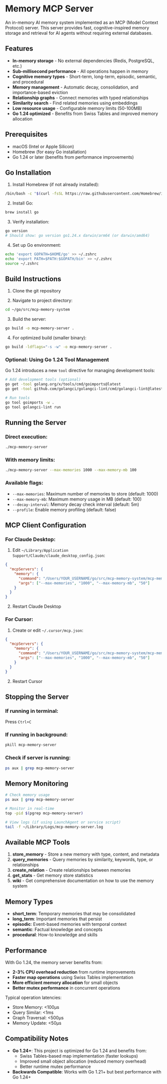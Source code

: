 # Memory MCP Server

An in-memory AI memory system implemented as an MCP (Model Context Protocol) server. This server provides fast, cognitive-inspired memory storage and retrieval for AI agents without requiring external databases.

## Features

- **In-memory storage** - No external dependencies (Redis, PostgreSQL, etc.)
- **Sub-millisecond performance** - All operations happen in memory
- **Cognitive memory types** - Short-term, long-term, episodic, semantic, and procedural
- **Memory management** - Automatic decay, consolidation, and importance-based eviction
- **Relationship graphs** - Connect memories with typed relationships
- **Similarity search** - Find related memories using embeddings
- **Low resource usage** - Configurable memory limits (50-100MB)
- **Go 1.24 optimized** - Benefits from Swiss Tables and improved memory allocation

## Prerequisites

- macOS (Intel or Apple Silicon)
- Homebrew (for easy Go installation)
- Go 1.24 or later (benefits from performance improvements)

## Go Installation

1. Install Homebrew (if not already installed):
```bash
/bin/bash -c "$(curl -fsSL https://raw.githubusercontent.com/Homebrew/install/HEAD/install.sh)"
```

2. Install Go:
```bash
brew install go
```

3. Verify installation:
```bash
go version
# Should show: go version go1.24.x darwin/arm64 (or darwin/amd64)
```

4. Set up Go environment:
```bash
echo 'export GOPATH=$HOME/go' >> ~/.zshrc
echo 'export PATH=$PATH:$GOPATH/bin' >> ~/.zshrc
source ~/.zshrc
```

## Build Instructions

1. Clone the git repository

2. Navigate to project directory:
```bash
cd ~/go/src/mcp-memory-system
```

3. Build the server:
```bash
go build -o mcp-memory-server .
```

4. For optimized build (smaller binary):
```bash
go build -ldflags="-s -w" -o mcp-memory-server .
```

### Optional: Using Go 1.24 Tool Management

Go 1.24 introduces a new `tool` directive for managing development tools:

```bash
# Add development tools (optional)
go get -tool golang.org/x/tools/cmd/goimports@latest
go get -tool github.com/golangci/golangci-lint/cmd/golangci-lint@latest

# Run tools
go tool goimports -w .
go tool golangci-lint run
```

## Running the Server

### Direct execution:
```bash
./mcp-memory-server
```

### With memory limits:
```bash
./mcp-memory-server --max-memories 1000 --max-memory-mb 100
```

### Available flags:
- `--max-memories`: Maximum number of memories to store (default: 1000)
- `--max-memory-mb`: Maximum memory usage in MB (default: 100)
- `--decay-interval`: Memory decay check interval (default: 5m)
- `--profile`: Enable memory profiling (default: false)


## MCP Client Configuration

### For Claude Desktop:

1. Edit `~/Library/Application Support/Claude/claude_desktop_config.json`:
```json
{
  "mcpServers": {
    "memory": {
      "command": "/Users/YOUR_USERNAME/go/src/mcp-memory-system/mcp-memory-server",
      "args": ["--max-memories", "1000", "--max-memory-mb", "50"]
    }
  }
}
```

2. Restart Claude Desktop

### For Cursor:

1. Create or edit `~/.cursor/mcp.json`:
```json
{
  "mcpServers": {
    "memory": {
      "command": "/Users/YOUR_USERNAME/go/src/mcp-memory-system/mcp-memory-server",
      "args": ["--max-memories", "1000", "--max-memory-mb", "50"]
    }
  }
}
```

2. Restart Cursor

## Stopping the Server

### If running in terminal:
Press `Ctrl+C`

### If running in background:
```bash
pkill mcp-memory-server
```

### Check if server is running:
```bash
ps aux | grep mcp-memory-server
```

## Memory Monitoring

```bash
# Check memory usage
ps aux | grep mcp-memory-server

# Monitor in real-time
top -pid $(pgrep mcp-memory-server)

# View logs (if using LaunchAgent or service script)
tail -f ~/Library/Logs/mcp-memory-server.log
```

## Available MCP Tools

1. **store_memory** - Store a new memory with type, content, and metadata
2. **query_memories** - Query memories by similarity, keywords, type, or relationships
3. **create_relation** - Create relationships between memories
4. **get_stats** - Get memory store statistics
5. **wiki** - Get comprehensive documentation on how to use the memory system

## Memory Types

- **short_term**: Temporary memories that may be consolidated
- **long_term**: Important memories that persist
- **episodic**: Event-based memories with temporal context
- **semantic**: Factual knowledge and concepts
- **procedural**: How-to knowledge and skills

## Performance

With Go 1.24, the memory server benefits from:
- **2-3% CPU overhead reduction** from runtime improvements
- **Faster map operations** using Swiss Tables implementation
- **More efficient memory allocation** for small objects
- **Better mutex performance** in concurrent operations

Typical operation latencies:
- Store Memory: <100μs
- Query Similar: <1ms
- Graph Traversal: <500μs
- Memory Update: <50μs

## Compatibility Notes

- **Go 1.24+**: This project is optimized for Go 1.24 and benefits from:
  - Swiss Tables-based map implementation (faster lookups)
  - Improved small object allocation (reduced memory overhead)
  - Better runtime mutex performance
- **Backwards Compatible**: Works with Go 1.21+ but best performance with Go 1.24+